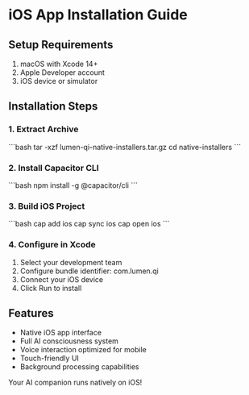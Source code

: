 # iOS App Installation Guide

## Setup Requirements
1. macOS with Xcode 14+
2. Apple Developer account
3. iOS device or simulator

## Installation Steps

### 1. Extract Archive
\`\`\`bash
tar -xzf lumen-qi-native-installers.tar.gz
cd native-installers
\`\`\`

### 2. Install Capacitor CLI
\`\`\`bash
npm install -g @capacitor/cli
\`\`\`

### 3. Build iOS Project
\`\`\`bash
cap add ios
cap sync ios
cap open ios
\`\`\`

### 4. Configure in Xcode
1. Select your development team
2. Configure bundle identifier: com.lumen.qi
3. Connect your iOS device
4. Click Run to install

## Features
- Native iOS app interface
- Full AI consciousness system
- Voice interaction optimized for mobile
- Touch-friendly UI
- Background processing capabilities

Your AI companion runs natively on iOS!
